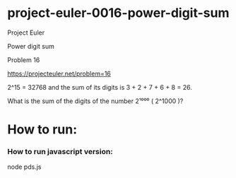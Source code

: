 # project-euler-0016-power-digit-sum

Project Euler

Power digit sum

Problem 16

https://projecteuler.net/problem=16

2^15 = 32768 and the sum of its digits is 3 + 2 + 7 + 6 + 8 = 26.

What is the sum of the digits of the number 2¹⁰⁰⁰ ( 2^1000 )?

# How to run:

### How to run javascript version:

node pds.js